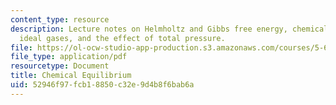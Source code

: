 ```yaml
---
content_type: resource
description: Lecture notes on Helmholtz and Gibbs free energy, chemical equilibrium,
  ideal gases, and the effect of total pressure.
file: https://ol-ocw-studio-app-production.s3.amazonaws.com/courses/5-60-thermodynamics-kinetics-spring-2008/52946f97fcb18850c32e9d4b8f6bab6a_5_60_lecture15.pdf
file_type: application/pdf
resourcetype: Document
title: Chemical Equilibrium
uid: 52946f97-fcb1-8850-c32e-9d4b8f6bab6a
---
```

